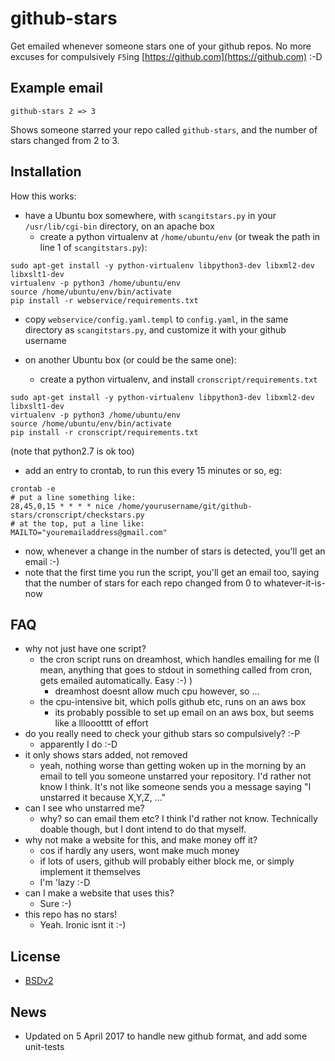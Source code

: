# github-stars

Get emailed whenever someone stars one of your github repos.  No more excuses for compulsively `F5`ing
[https://github.com](https://github.com) :-D

## Example email

```
github-stars 2 => 3
```
Shows someone starred your repo called `github-stars`, and the number of stars changed from 2 to 3.

## Installation

How this works:
- have a Ubuntu box somewhere, with `scangitstars.py` in your `/usr/lib/cgi-bin` directory, on an apache box
  - create a python virtualenv at `/home/ubuntu/env` (or tweak the path in line 1 of `scangitstars.py`):
```
sudo apt-get install -y python-virtualenv libpython3-dev libxml2-dev libxslt1-dev
virtualenv -p python3 /home/ubuntu/env
source /home/ubuntu/env/bin/activate
pip install -r webservice/requirements.txt
```
  - copy `webservice/config.yaml.templ` to `config.yaml`, in the same directory as `scangitstars.py`, and customize it
  with your github username

- on another Ubuntu box (or could be the same one):
  - create a python virtualenv, and install `cronscript/requirements.txt`
```
sudo apt-get install -y python-virtualenv libpython3-dev libxml2-dev libxslt1-dev
virtualenv -p python3 /home/ubuntu/env
source /home/ubuntu/env/bin/activate
pip install -r cronscript/requirements.txt
```
(note that python2.7 is ok too)
- add an entry to crontab, to run this every 15 minutes or so, eg:
```
crontab -e
# put a line something like:
28,45,0,15 * * * * nice /home/yourusername/git/github-stars/cronscript/checkstars.py
# at the top, put a line like:
MAILTO="youremailaddress@gmail.com"
```
- now, whenever a change in the number of stars is detected, you'll get an email :-)
- note that the first time you run the script, you'll get an email too, saying that the number of stars
for each repo changed from 0 to whatever-it-is-now

## FAQ

* why not just have one script?
  * the cron script runs on dreamhost, which handles emailing for me (I mean, anything that goes to stdout in something called from cron, gets emailed automatically. Easy :-) )
    * dreamhost doesnt allow much cpu however, so ...
  * the cpu-intensive bit, which polls github etc, runs on an aws box
    * its probably possible to set up email on an aws box, but seems like a llloootttt of effort
* do you really need to check your github stars so compulsively? :-P
  * apparently I do :-D
* it only shows stars added, not removed
  * yeah, nothing worse than getting woken up in the morning by an email to tell you someone unstarred your repository. I'd rather not know I think. It's not like someone sends you a message saying "I unstarred it because X,Y,Z, ..."
* can I see who unstarred me?
  * why? so can email them etc?  I think I'd rather not know.  Technically doable though, but I dont intend to do that myself.
* why not make a website for this, and make money off it?
  * cos if hardly any users, wont make much money
  * if lots of users, github will probably either block me, or simply implement it themselves
  * I'm 'lazy :-D
* can I make a website that uses this?
  * Sure :-)
* this repo has no stars!
  * Yeah. Ironic isnt it :-)

## License

* [BSDv2](LICENSE)

## News

* Updated on 5 April 2017 to handle new github format, and add some unit-tests
